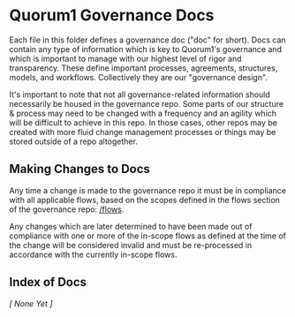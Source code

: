 # Quorum1 Governance Docs

Each file in this folder defines a governance doc ("doc" for short). Docs can contain any type of information which is key to Quorum1's governance and which is important to manage with our highest level of rigor and transparency. These define important processes, agreements, structures, models, and workflows. Collectively they are our "governance design".

It's important to note that not all governance-related information should necessarily be housed in the governance repo. Some parts of our structure & process may need to be changed with a frequency and an agility which will be difficult to achieve in this repo. In those cases, other repos may be created with more fluid change management processes or things may be stored outside of a repo altogether.

## Making Changes to Docs

Any time a change is made to the governance repo it must be in compliance with all applicable flows, based on the scopes defined in the flows section of the governance repo: [/flows](../flows/).

Any changes which are later determined to have been made out of compliance with one or more of the in-scope flows as defined at the time of the change will be considered invalid and must be re-processed in accordance with the currently in-scope flows.

## Index of Docs

_[ None Yet ]_
